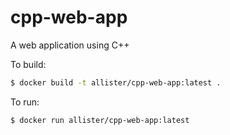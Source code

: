 # cpp-web-app
A web application using C++

To build:

```bash
$ docker build -t allister/cpp-web-app:latest .
```

To run:

```bash
$ docker run allister/cpp-web-app:latest
```
